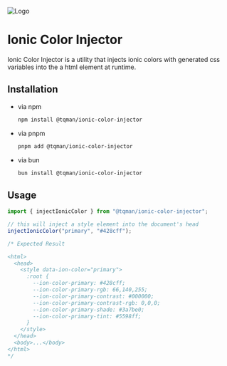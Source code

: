 ![Logo](https://raw.github.com/tanishqmanuja/ionic-color-injector/main/assets/banner.png?maxAge=2592000)

# Ionic Color Injector

Ionic Color Injector is a utility that injects ionic colors with generated css variables into the a html element at runtime.

## Installation

- via npm

  ```bash
  npm install @tqman/ionic-color-injector
  ```

- via pnpm

  ```bash
  pnpm add @tqman/ionic-color-injector
  ```

- via bun

  ```bash
  bun install @tqman/ionic-color-injector
  ```

## Usage

```typescript
import { injectIonicColor } from "@tqman/ionic-color-injector";

// this will inject a style element into the document's head
injectIonicColor("primary", "#428cff");

/* Expected Result

<html>
  <head>
    <style data-ion-color="primary">
      :root {
        --ion-color-primary: #428cff;
        --ion-color-primary-rgb: 66,140,255;
        --ion-color-primary-contrast: #000000;
        --ion-color-primary-contrast-rgb: 0,0,0;
        --ion-color-primary-shade: #3a7be0;
        --ion-color-primary-tint: #5598ff;
      }
    </style>
  </head>
  <body>...</body>
</html>
*/
```
